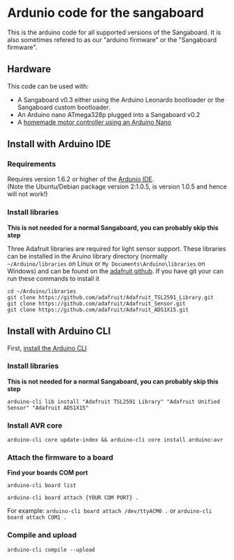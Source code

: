 # Ardunio code for the sangaboard

This is the arduino code for all supported versions of the Sangaboard. It is also sometimes refered to as our "arduino firmware" or the "Sangaboard firmware".

## Hardware

This code can be used with:
* A Sangaboard v0.3 either using the Arduino Leonardo bootloader or the Sangaboard custom bootloader.
* An Arduino nano ATmega328p plugged into a Sangaboard v0.2
* A [homemade motor controller using an Arduino Nano](https://build.openflexure.org/openflexure-microscope/v6.1.2/docs/#/6_motor_controllers?id=simple-controller-using-arduino-nano)

## Install with Arduino IDE

### Requirements
Requires version 1.6.2 or higher of the [Ardunio IDE](https://www.arduino.cc/en/Main/Software).  
(Note the Ubuntu/Debian package version 2:1.0.5, is version 1.0.5 and hence will not work!)

### Install libraries
**This is not needed for a normal Sangaboard, you can probably skip this step**

Three Adafruit libraries are required for light sensor support. These libraries can be installed in the Aruino library directory (normally `~/Arduino/libraries` on Linux or `My Documents\Arduino\libraries` on Windows) and can be found on the [adafruit github](https://github.com/adafruit).
If you have git your can run these commands to install it

	cd ~/Arduino/libraries
	git clone https://github.com/adafruit/Adafruit_TSL2591_Library.git
	git clone https://github.com/adafruit/Adafruit_Sensor.git
	git clone https://github.com/adafruit/Adafruit_ADS1X15.git

## Install with Arduino CLI

First, [install the Arduino CLI](https://arduino.github.io/arduino-cli/installation/)

### Install libraries
**This is not needed for a normal Sangaboard, you can probably skip this step**

`arduino-cli lib install "Adafruit TSL2591 Library" "Adafruit Unified Sensor" "Adafruit ADS1X15"`

### Install AVR core
`arduino-cli core update-index && arduino-cli core install arduino:avr`

### Attach the firmware to a board

**Find your boards COM port**

`arduino-cli board list`

`arduino-cli board attach {YOUR COM PORT} .`

For example:
`arduino-cli board attach /dev/ttyACM0 .`
or
`arduino-cli board attach COM1 .`


### Compile and upload

`arduino-cli compile --upload`


